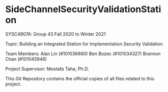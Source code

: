 # SideChannelSecurityValidationStation
SYSC4907A: Group 43
Fall 2020 to Winter 2021

Topic: Building an Integrated Station for Implementation Security Validation

Team Members:
Alan Lin (#101036660)
Ben Bozec (#101034327)
Brannon Chan (#101045946)

Project Supervisor:
Mostafa Taha, Ph.D.

This Git Repository contains the official copies of all files related to this project.
